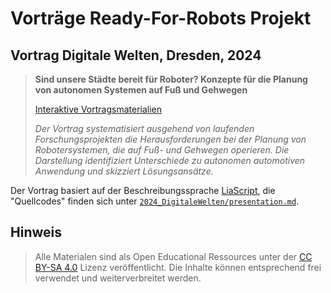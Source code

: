 # Vorträge Ready-For-Robots Projekt

## Vortrag Digitale Welten, Dresden, 2024

> __Sind unsere Städte bereit für Roboter? Konzepte für die Planung von autonomen Systemen auf Fuß und Gehwegen__
> 
> [Interaktive Vortragsmaterialien](https://liascript.github.io/course/?https://raw.githubusercontent.com/SebastianZug/R4RVortraege/main/2024_DigitaleWelten/presentation.md#1)
> 
> _Der Vortrag systematisiert ausgehend von laufenden Forschungsprojekten die Herausforderungen bei der Planung von Robotersystemen, die auf Fuß- und Gehwegen operieren. Die Darstellung identifiziert Unterschiede zu autonomen automotiven Anwendung und skizziert Lösungsansätze._

Der Vortrag basiert auf der Beschreibungssprache [LiaScript](https://liascript.github.io/), die "Quellcodes" finden sich unter [`2024_DigitaleWelten/presentation.md`](https://github.com/SebastianZug/R4RVortraege/blob/main/2024_DigitaleWelten/presentation.md).

## Hinweis

> Alle Materialen sind als Open Educational Ressources unter der [CC BY-SA 4.0](https://creativecommons.org/licenses/by-sa/4.0/) Lizenz veröffentlicht. Die Inhalte können entsprechend frei verwendet und weiterverbreitet werden.